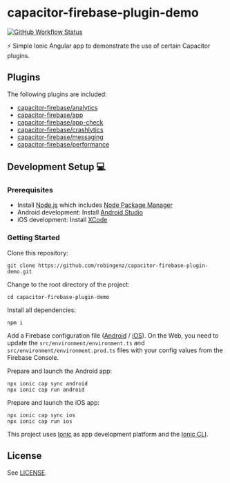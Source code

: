 # capacitor-firebase-plugin-demo

[![GitHub Workflow Status](https://img.shields.io/github/actions/workflow/status/robingenz/capacitor-firebase-plugin-demo/ci.yml?branch=main)](https://github.com/robingenz/capacitor-firebase-plugin-demo/actions)

<!-- [![GitHub tag (latest SemVer)](https://img.shields.io/github/tag/robingenz/capacitor-firebase-plugin-demo?color=brightgreen&label=version)](https://github.com/robingenz/capacitor-firebase-plugin-demo/releases) -->

⚡️ Simple Ionic Angular app to demonstrate the use of certain Capacitor plugins.

## Plugins

The following plugins are included:

- [capacitor-firebase/analytics](https://github.com/capawesome-team/capacitor-firebase)
- [capacitor-firebase/app](https://github.com/capawesome-team/capacitor-firebase)
- [capacitor-firebase/app-check](https://github.com/capawesome-team/capacitor-firebase)
- [capacitor-firebase/crashlytics](https://github.com/capawesome-team/capacitor-firebase)
- [capacitor-firebase/messaging](https://github.com/capawesome-team/capacitor-firebase)
- [capacitor-firebase/performance](https://github.com/capawesome-team/capacitor-firebase)

## Development Setup 💻

### Prerequisites

- Install [Node.js](https://nodejs.org) which includes [Node Package Manager](https://www.npmjs.com/get-npm)
- Android development: Install [Android Studio](https://developer.android.com/studio)
- iOS development: Install [XCode](https://apps.apple.com/de/app/xcode/id497799835?mt=12)

### Getting Started

Clone this repository:

```
git clone https://github.com/robingenz/capacitor-firebase-plugin-demo.git
```

Change to the root directory of the project:

```
cd capacitor-firebase-plugin-demo
```

Install all dependencies:

```
npm i
```

Add a Firebase configuration file ([Android](https://firebase.google.com/docs/android/setup#add-config-file) / [iOS](https://firebase.google.com/docs/ios/setup#add-config-file)).
On the Web, you need to update the `src/environment/environment.ts` and `src/environment/environment.prod.ts` files with your config values from the Firebase Console.

Prepare and launch the Android app:

```
npx ionic cap sync android
npx ionic cap run android
```

Prepare and launch the iOS app:

```
npx ionic cap sync ios
npx ionic cap run ios
```

This project uses [Ionic](https://ionicframework.com/) as app development platform and the [Ionic CLI](https://ionicframework.com/docs/cli).

<!-- ## Changelog

See [CHANGELOG.md](https://github.com/robingenz/capacitor-firebase-plugin-demo/blob/main/CHANGELOG.md). -->

## License

See [LICENSE](https://github.com/robingenz/capacitor-firebase-plugin-demo/blob/main/LICENSE).
